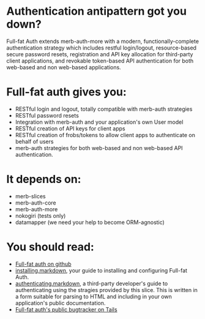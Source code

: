 Authentication antipattern got you down?
========================================

Full-fat Auth extends merb-auth-more with a modern, functionally-complete authentication strategy which includes restful login/logout, resource-based secure password resets, registration and API key allocation for third-party client applications, and revokable token-based API authentication for both web-based and non web-based applications.

Full-fat auth gives you:
========================

* RESTful login and logout, totally compatible with merb-auth strategies
* RESTful password resets
* Integration with merb-auth and your application's own User model
* RESTful creation of API keys for client apps
* RESTful creation of frobs/tokens to allow client apps to authenticate on behalf of users
* merb-auth strategies for both web-based and non web-based API authentication.

It depends on:
==============

* merb-slices
* merb-auth-core
* merb-auth-more
* nokogiri (tests only)
* datamapper (we need your help to become ORM-agnostic)

You should read:
================

* [Full-fat auth on github](http://github.com/danski/merb-auth-slice-fullfat)
* [installing.markdown](http://github.com/danski/merb-auth-slice-fullfat/tree/master/installing.markdown), your guide to installing and configuring Full-fat Auth.
* [authenticating.markdown](http://github.com/danski/merb-auth-slice-fullfat/tree/master/authenticating.markdown), a third-party developer's guide to authenticating using the stragies provided by this slice. This is written in a form suitable for parsing to HTML and including in your own application's public documentation.
* [Full-fat auth's public bugtracker on Tails](http://www.bugtails.com/projects/171)


